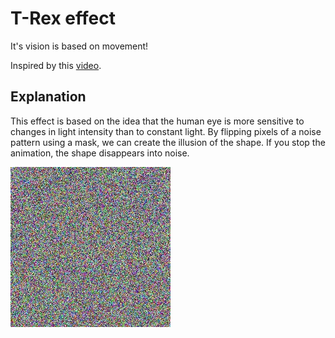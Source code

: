 # T-Rex effect

It's vision is based on movement!

Inspired by this [video](https://www.youtube.com/watch?v=RNhiT-SmR1Q).


## Explanation

This effect is based on the idea that the human eye is more sensitive to changes in light intensity than to constant light. By flipping pixels of a noise pattern using a mask, we can create the illusion of the shape. If you stop the animation, the shape disappears into noise.

![Demo of the T-Rex effect, a static heart shape](demo_heart.webp)
